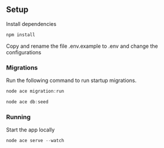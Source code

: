 ## Setup

Install dependencies
```bash
npm install
```

Copy and rename the file .env.example to .env and change the configurations

### Migrations

Run the following command to run startup migrations.

```js
node ace migration:run
```

```js
node ace db:seed
```

### Running

Start the app locally

```js
node ace serve --watch
```
